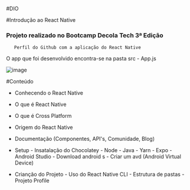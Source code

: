 #DIO

#Introdução ao React Native

### Projeto realizado no Bootcamp Decola Tech 3ª Edição
       Perfil do Github com a aplicação do React Native
       
O app que foi desenvolvido encontra-se na pasta src - App.js

<img>![image](https://user-images.githubusercontent.com/105091977/176564159-084c5083-93e3-4a0a-8867-73ed5204ce45.png) </img>

#Conteúdo
- Conhecendo o React Native
- O que é React Native
- O que é Cross Platform
- Origem do React Native
- Documentação (Componentes, API's, Comunidade, Blog)

- Setup
       - Insatalação do Chocolatey
       - Node
       - Java
       - Yarn
       - Expo
       - Android Studio
              - Download android s
              - Criar um avd (Android Virtual Device)
 - Crianção do Projeto
       - Uso do React Native CLI
       - Estrutura de pastas
       - Projeto Profile
       
       
